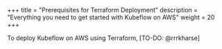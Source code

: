 +++
title = "Prerequisites for Terraform Deployment"
description = "Everything you need to get started with Kubeflow on AWS"
weight = 20
+++

To deploy Kubeflow on AWS using Terraform, [TO-DO: @rrrkharse]